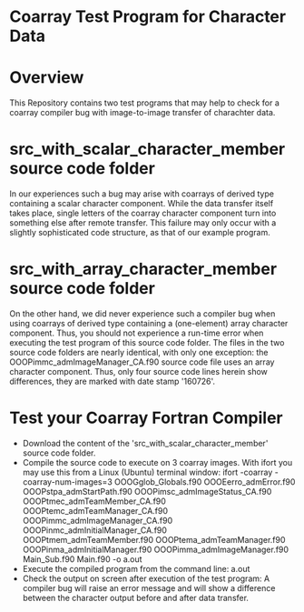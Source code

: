 # Coarray Test Program for Character Data
# Overview
This Repository contains two test programs that may help to check for a coarray compiler bug with image-to-image transfer of charachter data.

# src_with_scalar_character_member source code folder
In our experiences such a bug may arise with coarrays of derived type containing a scalar character component. While the data transfer itself takes place, single letters of the coarray character component turn into something else after remote transfer. This failure may only occur with a slightly sophisticated code structure, as that of our example program.

# src_with_array_character_member source code folder
On the other hand, we did never experience such a compiler bug when using coarrays of derived type containing a (one-element) array character component. Thus, you should not experience a run-time error when executing the test program of this source code folder.
The files in the two source code folders are nearly identical, with only one exception: the OOOPimmc_admImageManager_CA.f90 source code file uses an array character component. Thus, only four source code lines herein show differences, they are marked with date stamp '160726'.

# Test your Coarray Fortran Compiler
- Download the content of the 'src_with_scalar_character_member' source code folder.
- Compile the source code to execute on 3 coarray images. With ifort you may use this from a Linux (Ubuntu) terminal window:  ifort -coarray -coarray-num-images=3 OOOGglob_Globals.f90 OOOEerro_admError.f90 OOOPstpa_admStartPath.f90 OOOPimsc_admImageStatus_CA.f90 OOOPtmec_admTeamMember_CA.f90 OOOPtemc_admTeamManager_CA.f90 OOOPimmc_admImageManager_CA.f90 OOOPinmc_admInitialManager_CA.f90 OOOPtmem_admTeamMember.f90 OOOPtema_admTeamManager.f90 OOOPinma_admInitialManager.f90 OOOPimma_admImageManager.f90 Main_Sub.f90 Main.f90 -o a.out
- Execute the compiled program from the command line: a.out
- Check the output on screen after execution of the test program: A compiler bug will raise an error message and will show a difference between the character output before and after data transfer.
